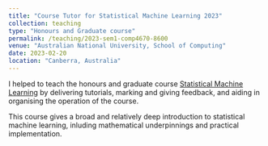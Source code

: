 ```yaml
---
title: "Course Tutor for Statistical Machine Learning 2023"
collection: teaching
type: "Honours and Graduate course"
permalink: /teaching/2023-sem1-comp4670-8600
venue: "Australian National University, School of Computing"
date: 2023-02-20
location: "Canberra, Australia"
---
```


I helped to teach the honours and graduate course [Statistical Machine Learning](https://programsandcourses.anu.edu.au/2023/course/COMP8600) by delivering tutorials, marking and giving feedback, and aiding in organising the operation of the course.

This course gives a broad and relatively deep introduction to statistical machine learning, inluding mathematical underpinnings and practical implementation.